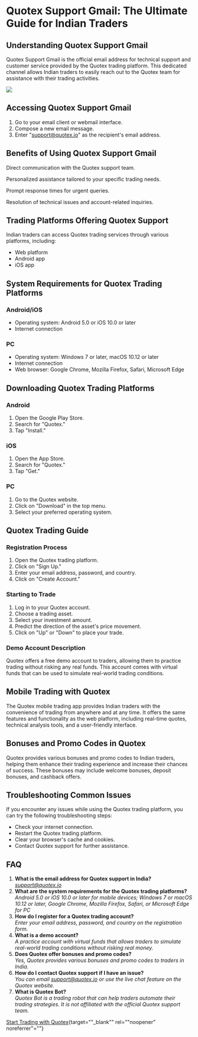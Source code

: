 # Quotex Support Gmail: The Ultimate Guide for Indian Traders

## Understanding Quotex Support Gmail

Quotex Support Gmail is the official email address for technical support
and customer service provided by the Quotex trading platform. This
dedicated channel allows Indian traders to easily reach out to the
Quotex team for assistance with their trading activities.

[![](https://static.quotex.io/files/4_en/300_250.jpg)](https://traff.sbs/brokerqxlid)

## Accessing Quotex Support Gmail

1.  Go to your email client or webmail interface.
2.  Compose a new email message.
3.  Enter "support@quotex.io" as the recipient\'s email address.

## Benefits of Using Quotex Support Gmail

Direct communication with the Quotex support team.

Personalized assistance tailored to your specific trading needs.

Prompt response times for urgent queries.

Resolution of technical issues and account-related inquiries.

## Trading Platforms Offering Quotex Support

Indian traders can access Quotex trading services through various
platforms, including:

-   Web platform
-   Android app
-   iOS app

## System Requirements for Quotex Trading Platforms

### Android/iOS

-   Operating system: Android 5.0 or iOS 10.0 or later
-   Internet connection

### PC

-   Operating system: Windows 7 or later, macOS 10.12 or later
-   Internet connection
-   Web browser: Google Chrome, Mozilla Firefox, Safari, Microsoft Edge

## Downloading Quotex Trading Platforms

### Android

1.  Open the Google Play Store.
2.  Search for "Quotex."
3.  Tap "Install."

### iOS

1.  Open the App Store.
2.  Search for "Quotex."
3.  Tap "Get."

### PC

1.  Go to the Quotex website.
2.  Click on "Download" in the top menu.
3.  Select your preferred operating system.

## Quotex Trading Guide

### Registration Process

1.  Open the Quotex trading platform.
2.  Click on "Sign Up."
3.  Enter your email address, password, and country.
4.  Click on "Create Account."

### Starting to Trade

1.  Log in to your Quotex account.
2.  Choose a trading asset.
3.  Select your investment amount.
4.  Predict the direction of the asset\'s price movement.
5.  Click on "Up" or "Down" to place your trade.

### Demo Account Description

Quotex offers a free demo account to traders, allowing them to practice
trading without risking any real funds. This account comes with virtual
funds that can be used to simulate real-world trading conditions.

## Mobile Trading with Quotex

The Quotex mobile trading app provides Indian traders with the
convenience of trading from anywhere and at any time. It offers the same
features and functionality as the web platform, including real-time
quotes, technical analysis tools, and a user-friendly interface.

## Bonuses and Promo Codes in Quotex

Quotex provides various bonuses and promo codes to Indian traders,
helping them enhance their trading experience and increase their chances
of success. These bonuses may include welcome bonuses, deposit bonuses,
and cashback offers.

## Troubleshooting Common Issues

If you encounter any issues while using the Quotex trading platform, you
can try the following troubleshooting steps:

-   Check your internet connection.
-   Restart the Quotex trading platform.
-   Clear your browser\'s cache and cookies.
-   Contact Quotex support for further assistance.

## FAQ

1.  **What is the email address for Quotex support in India?**\
    *support@quotex.io*
2.  **What are the system requirements for the Quotex trading
    platforms?**\
    *Android 5.0 or iOS 10.0 or later for mobile devices; Windows 7 or
    macOS 10.12 or later, Google Chrome, Mozilla Firefox, Safari, or
    Microsoft Edge for PC*
3.  **How do I register for a Quotex trading account?**\
    *Enter your email address, password, and country on the registration
    form.*
4.  **What is a demo account?**\
    *A practice account with virtual funds that allows traders to
    simulate real-world trading conditions without risking real money.*
5.  **Does Quotex offer bonuses and promo codes?**\
    *Yes, Quotex provides various bonuses and promo codes to traders in
    India.*
6.  **How do I contact Quotex support if I have an issue?**\
    *You can email support@quotex.io or use the live chat feature on the
    Quotex website.*
7.  **What is Quotex Bot?**\
    *Quotex Bot is a trading robot that can help traders automate their
    trading strategies. It is not affiliated with the official Quotex
    support team.*

[Start Trading with
Quotex](\%22https://traff.sbs/brokerqxlid\%22){target=""_blank""
rel=""noopener" noreferrer"=""}

